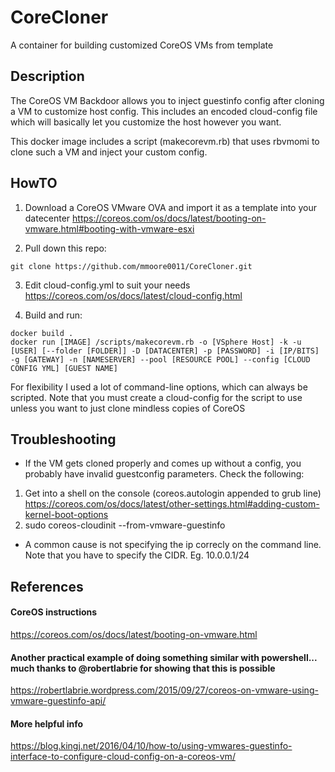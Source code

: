 # CoreCloner
A container for building customized CoreOS VMs from template

## Description

The CoreOS VM Backdoor allows you to inject guestinfo config after cloning a VM to customize host config.  This includes an encoded cloud-config file which will basically let you customize the host however you want.  

This docker image includes a script (makecorevm.rb) that uses rbvmomi to clone such a VM and inject your custom config.

## HowTO
1.  Download a CoreOS VMware OVA and import it as a template into your datecenter
  https://coreos.com/os/docs/latest/booting-on-vmware.html#booting-with-vmware-esxi

2.  Pull down this repo:
~~~
git clone https://github.com/mmoore0011/CoreCloner.git
~~~

3.  Edit cloud-config.yml to suit your needs
https://coreos.com/os/docs/latest/cloud-config.html

4.  Build and run:
~~~
docker build .
docker run [IMAGE] /scripts/makecorevm.rb -o [VSphere Host] -k -u [USER] [--folder [FOLDER]] -D [DATACENTER] -p [PASSWORD] -i [IP/BITS] -g [GATEWAY] -n [NAMESERVER] --pool [RESOURCE POOL] --config [CLOUD CONFIG YML] [GUEST NAME]
~~~

For flexibility I used a lot of command-line options, which can always be scripted.  Note that you must create a cloud-config for the script to use unless you want to just clone mindless copies of CoreOS

## Troubleshooting
- If the VM gets cloned properly and comes up without a config, you probably have invalid guestconfig parameters.  Check the following:
1.  Get into a shell on the console (coreos.autologin appended to grub line) 
https://coreos.com/os/docs/latest/other-settings.html#adding-custom-kernel-boot-options
2. sudo coreos-cloudinit --from-vmware-guestinfo

- A common cause is not specifying the ip correcly on the command line.  Note that you have to specify the CIDR.  Eg.  10.0.0.1/24


## References
#### CoreOS instructions
https://coreos.com/os/docs/latest/booting-on-vmware.html

#### Another practical example of doing something similar with powershell...  much thanks to @robertlabrie for showing that this is possible
https://robertlabrie.wordpress.com/2015/09/27/coreos-on-vmware-using-vmware-guestinfo-api/

#### More helpful info
https://blog.kingj.net/2016/04/10/how-to/using-vmwares-guestinfo-interface-to-configure-cloud-config-on-a-coreos-vm/
